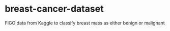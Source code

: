 # breast-cancer-dataset

FIGO data from Kaggle to classify breast mass as either benign or malignant
